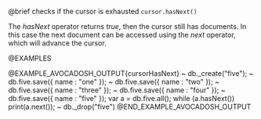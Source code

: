 

@brief checks if the cursor is exhausted
`cursor.hasNext()`

The *hasNext* operator returns *true*, then the cursor still has
documents. In this case the next document can be accessed using the
*next* operator, which will advance the cursor.

@EXAMPLES

@EXAMPLE_AVOCADOSH_OUTPUT{cursorHasNext}
~ db._create("five");
~ db.five.save({ name : "one" });
~ db.five.save({ name : "two" });
~ db.five.save({ name : "three" });
~ db.five.save({ name : "four" });
~ db.five.save({ name : "five" });
  var a = db.five.all();
  while (a.hasNext()) print(a.next());
~ db._drop("five")
@END_EXAMPLE_AVOCADOSH_OUTPUT

